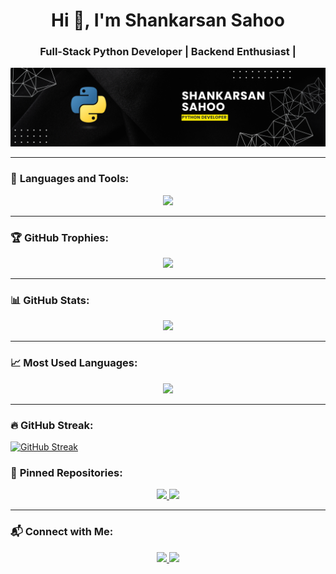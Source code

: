 <h1 align="center">Hi 👋, I'm Shankarsan Sahoo</h1>
<h3 align="center">Full-Stack Python Developer | Backend Enthusiast |</h3>

<p align="center">
   <img src="https://raw.githubusercontent.com/Shankarsan-Sahoo/Shankarsan-Sahoo/refs/heads/main/Black%20and%20Yellow%20Web%20Developer%20LinkedIn%20Banner.png" alt="Banner" />
</p>

---

### 🚀 **Languages and Tools:**
<p align="center">
   <img src="https://skillicons.dev/icons?i=python,django,flask,mysql,mongodb,git,github,linux,docker,aws,vscode,html,css,js,bootstrap" />
</p>

---

### 🏆 **GitHub Trophies:**
<p align="center">
  <img src="https://github-profile-trophy.vercel.app/?username=Shankarsan-Sahoo&theme=darkhub&row=2&column=4" />
</p>

---

### 📊 **GitHub Stats:**
<p align="center">
  <img src="https://github-readme-stats.vercel.app/api?username=Shankarsan-Sahoo&show_icons=true&theme=radical" />
</p>

---

### 📈 **Most Used Languages:**
<p align="center">
  <img src="https://github-readme-stats.vercel.app/api/top-langs/?username=Shankarsan-Sahoo&layout=compact&theme=radical" />
</p>

---

### 🔥 **GitHub Streak:**

[![GitHub Streak](https://streak-stats.demolab.com?user=Shankarsan-Sahoo&theme=radical)](https://git.io/streak-stats)

### 📌 **Pinned Repositories:**
<p align="center">
  <a href="https://github.com/Shankarsan-Sahoo/your-repo-1">
    <img src="https://github-readme-stats.vercel.app/api/pin/?username=Shankarsan-Sahoo&repo=your-repo-1&theme=radical" />
  </a>
  <a href="https://github.com/Shankarsan-Sahoo/your-repo-2">
    <img src="https://github-readme-stats.vercel.app/api/pin/?username=Shankarsan-Sahoo&repo=your-repo-2&theme=radical" />
  </a>
</p>

---

### 📬 **Connect with Me:**
<p align="center">
  <a href="https://www.linkedin.com/in/shankarsan-sahoo?utm_source=share&utm_campaign=share_via&utm_content=profile&utm_medium=android_app">
    <img src="https://img.shields.io/badge/LinkedIn-blue?style=for-the-badge&logo=linkedin" />
  </a>
  <a href="mailto:shankarsansahoo2001@gmail.com">
    <img src="https://img.shields.io/badge/Gmail-red?style=for-the-badge&logo=gmail" />
  </a>
</p>
